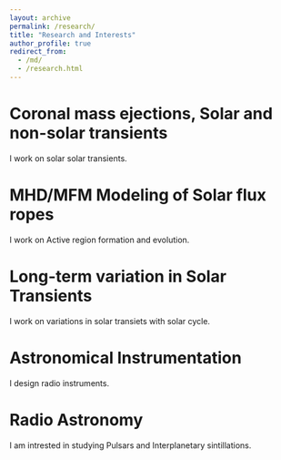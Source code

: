 ```yaml
---
layout: archive
permalink: /research/
title: "Research and Interests"
author_profile: true
redirect_from: 
  - /md/
  - /research.html
---
```


Coronal mass ejections, Solar and non-solar transients
======

I work on solar solar transients. 

MHD/MFM Modeling of Solar flux ropes
======

I work on Active region formation and evolution. 

Long-term variation in Solar Transients
======

I work on variations in solar transiets with solar cycle. 

Astronomical Instrumentation
======

I  design radio instruments. 

Radio Astronomy
======

I am intrested in studying Pulsars and Interplanetary sintillations. 